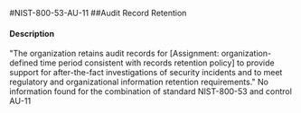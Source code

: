 #NIST-800-53-AU-11
##Audit Record Retention
#### Description
"The organization retains audit records for [Assignment: organization-defined time period consistent with records retention policy] to provide support for after-the-fact investigations of security incidents and to meet regulatory and organizational information retention requirements."
No information found for the combination of standard NIST-800-53 and control AU-11

